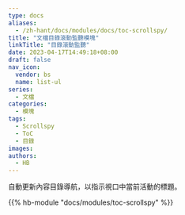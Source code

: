 ```yaml
---
type: docs
aliases:
  - /zh-hant/docs/modules/docs/toc-scrollspy/
title: "文檔目錄滾動監聽模塊"
linkTitle: "目錄滾動監聽"
date: 2023-04-17T14:49:18+08:00
draft: false
nav_icon:
  vendor: bs
  name: list-ul
series:
  - 文檔
categories:
  - 模塊
tags:
  - Scrollspy
  - ToC
  - 目錄
images:
authors:
  - HB
---
```


自動更新內容目錄導航，以指示視口中當前活動的標題。

<!--more-->

{{% hb-module "docs/modules/toc-scrollspy" %}}
